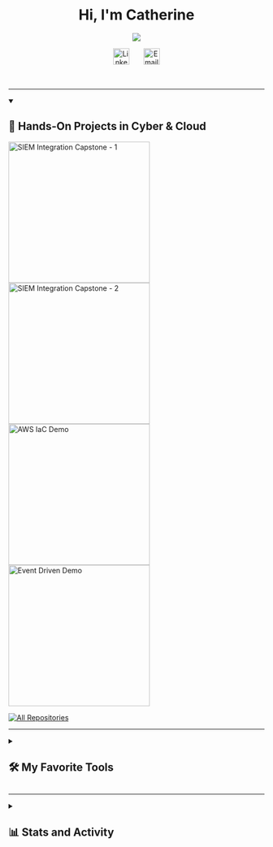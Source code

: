 <h1 align="center">Hi, I'm Catherine</h1>

<p align="center">
  <a href="https://github.com/DenverCoder1/readme-typing-svg">
    <img src="https://readme-typing-svg.demolab.com/?lines=Cybersecurity+in+Action;DevOps+with+a+Dash+of+Chaos;Cloud+Tamer,+Packet+Sniffer;Always+Learning,+Always+Hacking;&font=Fira+Code&center=true&width=680&height=50&color=ff6ac1&vCenter=true&pause=1200&size=22" />
  </a>
</p>



<!-- Social icons section -->
<p align="center">
  <a href="https://www.linkedin.com/in/catherine-chen-427853171/"><img width="32px" alt="LinkedIn" title="LinkedIn" src="https://i.imgur.com/yRpa1dQ.png"/></a>
  &#8287;&#8287;&#8287;&#8287;&#8287;
  <a href="mailto:catherine.chen.canadait@gmail.com" title="Email Me">
    <img width="32px" alt="Email" src="https://cdn-icons-png.flaticon.com/512/732/732200.png" />
  </a>
</p>

<br/>

---
<details open> 
  <summary><h2>🚀 Hands-On Projects in Cyber & Cloud</h2></summary>

  <p align="left">
    <a href="https://github.com/CatherineChen-CyberSecurity/wazuh-suricata-elk-docker">
      <img width="278" src="https://denvercoder1-github-readme-stats.vercel.app/api/pin/?username=CatherineChen-CyberSecurity&repo=wazuh-suricata-elk-docker&theme=react&bg_color=1F222E&title_color=F85D7F&hide_border=true&icon_color=F8D866" alt="SIEM Integration Capstone - 1">
    </a>
    <a href="https://github.com/CatherineChen-CyberSecurity/log-alert-pipeline">
      <img width="278" src="https://denvercoder1-github-readme-stats.vercel.app/api/pin/?username=CatherineChen-CyberSecurity&repo=log-alert-pipeline&theme=react&bg_color=1F222E&title_color=F85D7F&hide_border=true&icon_color=F8D866" alt="SIEM Integration Capstone - 2">
    </a>
    <a href="https://github.com/CatherineChen-CyberSecurity/aws-secure-iac-demo">
      <img width="278" src="https://denvercoder1-github-readme-stats.vercel.app/api/pin/?username=CatherineChen-CyberSecurity&repo=aws-secure-iac-demo&theme=react&bg_color=1F222E&title_color=F85D7F&hide_border=true&icon_color=F8D866" alt="AWS IaC Demo">
    </a>
    <a href="https://github.com/CatherineChen-CyberSecurity/eventDrivenDemo">
      <img width="278" src="https://denvercoder1-github-readme-stats.vercel.app/api/pin/?username=CatherineChen-CyberSecurity&repo=eventDrivenDemo&theme=react&bg_color=1F222E&title_color=F85D7F&hide_border=true&icon_color=F8D866" alt="Event Driven Demo">
    </a>
  </p>

  <a href="https://github.com/CatherineChen-CyberSecurity?tab=repositories&sort=stargazers">
    <img alt="All Repositories" title="All Repositories" src="https://custom-icon-badges.demolab.com/badge/-Click%20Here%20For%20All%20My%20Repos-1F222E?style=for-the-badge&logoColor=white&logo=repo"/>
  </a>

---
<details> 
  <summary><h2>🛠️ My Favorite Tools</h2></summary>

<h3>☁️ DevOps & Cloud</h3>
  <p>
    <img alt="AWS" src="https://img.shields.io/badge/AWS-232F3E.svg?logo=amazonaws&logoColor=white"/>
    <img alt="Docker" src="https://img.shields.io/badge/Docker-2496ED.svg?logo=docker&logoColor=white"/>
    <img alt="Kubernetes" src="https://img.shields.io/badge/Kubernetes-326CE5.svg?logo=kubernetes&logoColor=white"/>
    <img alt="Terraform" src="https://img.shields.io/badge/Terraform-844FBA.svg?logo=terraform&logoColor=white"/>
    <img alt="Terragrunt" src="https://custom-icon-badges.demolab.com/badge/Terragrunt-5c4ee5.svg?logo=terraform&logoColor=white"/>
    <img alt="Ansible" src="https://img.shields.io/badge/Ansible-EE0000.svg?logo=ansible&logoColor=white"/>
    <img alt="Atlantis" src="https://custom-icon-badges.demolab.com/badge/Atlantis-002244.svg?logo=terraform&logoColor=white"/>
    <img alt="CI/CD" src="https://img.shields.io/badge/CI%2FCD-20C997.svg?logo=githubactions&logoColor=white"/>
    <img alt="ArgoCD" src="https://img.shields.io/badge/ArgoCD-EF7B4D.svg?logo=argo&logoColor=white"/>
    <img alt="Kafka" src="https://img.shields.io/badge/Kafka-231F20.svg?logo=apachekafka&logoColor=white"/>
    <img alt="RabbitMQ" src="https://img.shields.io/badge/RabbitMQ-FF6600.svg?logo=rabbitmq&logoColor=white"/>
  </p>

  <h3>🔒 Security & Networking</h3>
  <p>
    <img alt="Wireshark" src="https://img.shields.io/badge/Wireshark-1679A7.svg?logo=wireshark&logoColor=white"/>
    <img alt="Burp Suite" src="https://img.shields.io/badge/Burp%20Suite-ff6600.svg?logoColor=white"/>
    <img alt="Suricata" src="https://custom-icon-badges.demolab.com/badge/Suricata-e64040.svg?logo=suricata&logoColor=white"/>
    <img alt="Metasploit" src="https://img.shields.io/badge/Metasploit-3e8ed0.svg?logo=metasploit&logoColor=white"/>
    <img alt="Nessus" src="https://img.shields.io/badge/Nessus-0098DB.svg?logoColor=white"/>
    <img alt="OpenVAS" src="https://img.shields.io/badge/OpenVAS-57D17A.svg?logoColor=white"/>
    <img alt="ELK" src="https://img.shields.io/badge/ELK-005571.svg?logo=elasticstack&logoColor=white"/>
    <img alt="Kibana" src="https://img.shields.io/badge/Kibana-005571.svg?logo=kibana&logoColor=white"/>
    <img alt="SIEM" src="https://custom-icon-badges.demolab.com/badge/SIEM-003f5c.svg?logo=security&logoColor=white"/>
  </p>
  <h3>👨‍💻 Programming Languages</h3>
  <p>
    <img alt="Java" src="https://img.shields.io/badge/Java-007396.svg?logo=java&logoColor=white"/>
    <img alt="Python" src="https://img.shields.io/badge/Python-3776AB.svg?logo=python&logoColor=white"/>
    <img alt="C" src="https://img.shields.io/badge/C-00599C.svg?logo=c&logoColor=white"/>
    <img alt="JavaScript" src="https://img.shields.io/badge/JavaScript-F7DF1E.svg?logo=javascript&logoColor=black"/>
    <img alt="Assembly" src="https://custom-icon-badges.demolab.com/badge/Assembly-525252.svg?logo=asm-hex&logoColor=white"/>
  </p>

  <h3>🧰 Frameworks / Web / Dev</h3>
  <p>
    <img alt="Spring Boot" src="https://img.shields.io/badge/Spring%20Boot-6DB33F.svg?logo=springboot&logoColor=white"/>
    <img alt="Spring MVC" src="https://img.shields.io/badge/Spring%20MVC-6DB33F.svg?logo=spring&logoColor=white"/>
    <img alt="Vue.js" src="https://img.shields.io/badge/Vue.js-4FC08D.svg?logo=vue.js&logoColor=white"/>
    <img alt="React" src="https://img.shields.io/badge/React-20232a.svg?logo=react&logoColor=61DAFB"/>
    <img alt="Angular" src="https://img.shields.io/badge/Angular-DD0031.svg?logo=angular&logoColor=white"/>
    <img alt="Tomcat" src="https://img.shields.io/badge/Tomcat-F8DC75.svg?logo=apachetomcat&logoColor=black"/>
    <img alt="Gradle" src="https://img.shields.io/badge/Gradle-02303A.svg?logo=gradle&logoColor=white"/>
    <img alt="Maven" src="https://img.shields.io/badge/Maven-C71A36.svg?logo=apachemaven&logoColor=white"/>
    <img alt="JSP" src="https://img.shields.io/badge/JSP-007396.svg?logo=java&logoColor=white"/>
    <img alt="JBoss" src="https://img.shields.io/badge/JBoss-EA1C25.svg?logo=redhat&logoColor=white"/>
    <img alt="Nginx" src="https://img.shields.io/badge/Nginx-009639.svg?logo=nginx&logoColor=white"/>
    <img alt="Apache" src="https://img.shields.io/badge/Apache-CA213E.svg?logo=apache&logoColor=white"/>
    <img alt="HTML" src="https://img.shields.io/badge/HTML5-E34F26.svg?logo=html5&logoColor=white"/>
    <img alt="CSS3" src="https://img.shields.io/badge/CSS3-1572B6.svg?logo=css3&logoColor=white"/>
  </p>

  <h3>🗃️ Databases & Caching</h3>
  <p>
    <img alt="MySQL" src="https://img.shields.io/badge/MySQL-005C84.svg?logo=mysql&logoColor=white"/>
    <img alt="MSSQL" src="https://img.shields.io/badge/SQL%20Server-CC2927.svg?logo=microsoftsqlserver&logoColor=white"/>
    <img alt="MariaDB" src="https://img.shields.io/badge/MariaDB-003545.svg?logo=mariadb&logoColor=white"/>
    <img alt="MongoDB" src="https://img.shields.io/badge/MongoDB-47A248.svg?logo=mongodb&logoColor=white"/>
    <img alt="DynamoDB" src="https://img.shields.io/badge/DynamoDB-4053D6.svg?logo=amazondynamodb&logoColor=white"/>
    <img alt="Redis" src="https://img.shields.io/badge/Redis-DC382D.svg?logo=redis&logoColor=white"/>
    <img alt="Memcached" src="https://img.shields.io/badge/Memcached-011627.svg?logo=memcached&logoColor=white"/>
  </p>

  <h3>🧰 Version Control & OS</h3>
  <p>
    <img alt="Git" src="https://img.shields.io/badge/Git-F05032.svg?logo=git&logoColor=white"/>
    <img alt="SVN" src="https://img.shields.io/badge/Subversion-809CC9.svg?logo=subversion&logoColor=white"/>
    <img alt="Linux" src="https://img.shields.io/badge/Linux-FCC624.svg?logo=linux&logoColor=black"/>
    <img alt="Windows Server" src="https://img.shields.io/badge/Windows%20Server-0078D6.svg?logo=windows&logoColor=white"/>
    <img alt="MacOS" src="https://img.shields.io/badge/MacOS-000000.svg?logo=apple&logoColor=white"/>
  </p>

  <h3>📅 Project & Agile Tools</h3>
  <p>
    <img alt="Jira" src="https://img.shields.io/badge/Jira-0052CC.svg?logo=jira&logoColor=white"/>
    <img alt="Scrum" src="https://img.shields.io/badge/Scrum-6DB33F.svg?logo=scrumalliance&logoColor=white"/>
  </p>

</details>


---
<details> 
  <summary><h2>📊 Stats and Activity</h2></summary>

  <h3>🔥 Streak Stats</h3>

  <!-- GitHub Readme Streak Stats - https://github.com/DenverCoder1/github-readme-streak-stats -->
  <p>
    <a href="https://github.com/CatherineChen-CyberSecurity/github-readme-streak-stats">
      <!-- Use https://streak-stats.demolab.com or self-host with your own Vercel app - visit https://git.io/streak-stats for instructions -->
      <img title="🔥 Get streak stats for your profile at git.io/streak-stats" alt="DenverCoder1's streak" src="https://github-readme-streak-stats-eight.vercel.app/?user=CatherineChen-CyberSecurity&theme=monokai-metallian&hide_border=true&short_numbers=true"/>
    </a>

  <h3>💻 GitHub Profile Stats</h3>

  <!-- https://github.com/anuraghazra/github-readme-stats -->

  <a href="https://github.com/anuraghazra/github-readme-stats"><img alt="CatherineChen-CyberSecurity's Github Stats" src="https://denvercoder1-github-readme-stats.vercel.app/api/?username=CatherineChen-CyberSecurity&show_icons=true&include_all_commits=true&count_private=true&theme=react&hide_border=true&bg_color=1F222E&title_color=F85D7F&icon_color=F8D866" height="192px"/></a>
  <a href="https://github.com/anuraghazra/github-readme-stats"><img alt="CatherineChen-CyberSecurity's Top Languages" src="https://denvercoder1-github-readme-stats.vercel.app/api/top-langs/?username=CatherineChen-CyberSecurity&langs_count=8&layout=compact&theme=react&hide_border=true&bg_color=1F222E&title_color=F85D7F&icon_color=F8D866&hide=Jupyter%20Notebook,Roff" height="192px"/></a>
  <br/>

  <b>Note:</b> Top languages is only a metric of the languages my public code consists of and doesn't reflect experience or skill level.
  
  <!-- https://github.com/ashutosh00710/github-readme-activity-graph -->

  <a href="https://github.com/ashutosh00710/github-readme-activity-graph"><img alt="CatherineChen-CyberSecurity's Activity Graph" src="https://github-readme-activity-graph.vercel.app/graph/?username=CatherineChen-CyberSecurity&bg_color=1F222E&color=F8D866&line=F85D7F&point=FFFFFF&hide_border=true" /></a>

</details>
